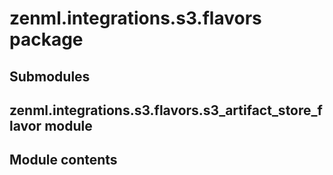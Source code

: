 # zenml.integrations.s3.flavors package

## Submodules

## zenml.integrations.s3.flavors.s3_artifact_store_flavor module

## Module contents
